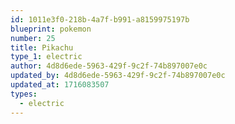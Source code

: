 ```yaml
---
id: 1011e3f0-218b-4a7f-b991-a8159975197b
blueprint: pokemon
number: 25
title: Pikachu
type_1: electric
author: 4d8d6ede-5963-429f-9c2f-74b897007e0c
updated_by: 4d8d6ede-5963-429f-9c2f-74b897007e0c
updated_at: 1716083507
types:
  - electric
---
```

